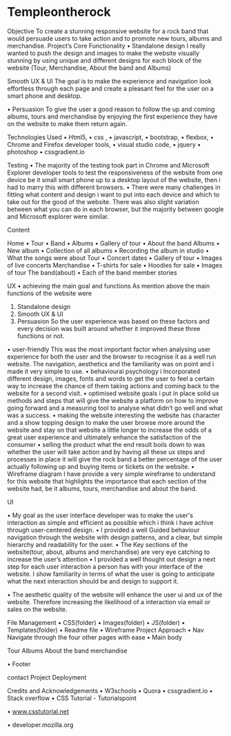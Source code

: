 ﻿# Templeontherock

Objective
To create a stunning responsive website for a rock band that would persuade users to take action and to promote new tours, albums and merchandise.
Project’s Core Functionality
•	Standalone design
I really wanted to push the design and images to make the website visually stunning by using unique and different designs for each block of the website (Tour, Merchandise, About the band and Albums)


Smooth UX & UI
The goal is to make the experience and navigation look effortless through each page and create a pleasant feel for the user on a smart phone and desktop. 

•	Persuasion
To give the user a good reason to follow the up and coming albums, tours and merchandise by enjoying the first experience they have on the website to make them return again.

Technologies Used
•	Html5,
•	css ,
•	javascript, 
•	bootstrap, 
•	flexbox, 
•	Chrome and Firefox developer tools, 
•	visual studio code,
•	jquery
•	photoshop
•	cssgradient.io

Testing
•	The majority of the testing took part in Chrome and Microsoft Explorer developer tools to test the responsiveness of the website from one device be it small smart phone up to a desktop layout of the website, then i had to marry this with different browsers.
•	There were many challenges in fitting what content and design i want to put into each device and which to take out for the good of the website. There was also slight variation between what you can do in each browser, but the majority between google and Microsoft explorer were similar.


Content

Home
•	Tour
•	Band
•	Albums
•	Gallery of tour
•	About the band
Albums
•	New album
•	Collection of all albums
•	Recording the album in studio
•	What the songs were about
Tour
•	Concert dates
•	Gallery of tour
•	Images of live concerts
Merchandise
•	T-shirts for sale
•	Hoodies for sale
•	Images of tour
The band(about)
•	Each of the band member stories

UX 
•	achieving the main goal and functions
As mention above the main functions of the website were 
1.	Standalone design
2.	Smooth UX & UI
3.	Persuasion
      So the user experience was based on these factors and every decision was built around whether it improved these three functions or not.

•	user-friendly
This was the most important factor when analysing user experience for both the user and the browser to recognise it as a well run website. The navigation, aesthetics and the familiarity was on point and i made it very simple to use. 
•	behavioural psychology
i Incorporated different design, images, fonts and words to get the user to feel a certain way to increase the chance of them taking actions and coming back to the website for a second visit.
•	optimised website goals
i put in place solid ux methods and steps that will give the website a platform on how to improve going forward and a measuring tool to analyse what didn’t go well and what was a success.
•	making the website interesting
the website has character and a show topping design to make the user browse more around the website and stay on that website a little longer to increase the odds of a great user experience and ultimately enhance the satisfaction of the consumer
•	selling the product 
what the end result boils down to was whether the user will take action and by having all these ux steps and processes in place it will give the rock band a better percentage of the user actually following up and buying items or tickets on the website.
•	Wireframe diagram
I have provide a very simple wireframe to understand for this website that highlights the importance that each section of the website had, be it albums, tours, merchandise and about the band.


UI 

•	My goal as the user interface developer was to make the user's interaction as simple and efficient as possible which i think i have achive through user-centered design.
•	I provided a well Guided behaviour navigation through the website with design patterns, and a clear, but simple hierarchy and readability for the user.
•	The Key sections of the website(tour, about, albums and merchandise) are very eye catching to increase the user’s attention
•	I provided a well thought out design a next step for each user interaction a person has with your interface of the website. I show familiarity in terms of what the user is going to anticipate what the next interaction should be and design to support it. 

•	The aesthetic quality of the website will enhance the user ui and ux of the website. Therefore increasing the likelihood of a interaction via email or sales on the website. 

File Management
•	CSS(folder)
•	Images(folder)
•	JS(folder)
•	Templates(folder)
•	Readme file
•	Wireframe
Project Approach
•	Nav
Navigate through the four other pages with ease
•	Main body

Tour
Albums
About the band
merchandise

•	Footer

 contact
Project Deployment


Credits and Acknowledgements
•	W3schools
•	Quora 
•	cssgradient.io
•	Stack overflow 
•	CSS Tutorial - Tutorialspoint

•	www.csstutorial.net

•	developer.mozilla.org


